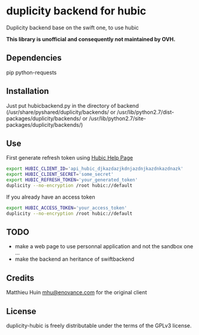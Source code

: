 duplicity backend for hubic
========

Duplicity backend base on the swift one, to use hubic

**This library is unofficial and consequently not maintained by OVH.**

Dependencies
-------
pip python-requests


Installation
-------
Just put hubicbackend.py in the directory of backend (/usr/share/pyshared/duplicity/backends/ or /usr/lib/python2.7/dist-packages/duplicity/backends/ or /usr/lib/python2.7/site-packages/duplicity/backends/)


Use
-------

First generate refresh token using [Hubic Help Page](https://api.hubic.com/sandbox/)


```bash
export HUBIC_CLIENT_ID='api_hubic_djkazdazjkdnjazdnjkazdnkazdnazk'
export HUBIC_CLIENT_SECRET='some_secret'
export HUBIC_REFRESH_TOKEN='your_generated_token'
duplicity --no-encryption /root hubic://default
```

If you already have an access token
```bash
export HUBIC_ACCESS_TOKEN='your_access_token'
duplicity --no-encryption /root hubic://default
```

TODO   
-------
* make a web page to use personnal application and not the sandbox one ...
* make the backend an heritance of swiftbackend

Credits   
-------
Matthieu Huin <mhu@enovance.com> for the original client



License
-------

duplicity-hubic is freely distributable under the terms of the GPLv3 license.
